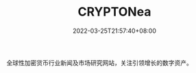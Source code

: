 ﻿---
weight: 
title: "CRYPTONea"
description: "全球性加密货币行业新闻及市场研究网站，关注引领增长的数字资产"
date: 2022-03-25T21:57:40+08:00
lastmod: 2022-03-25T16:45:40+08:00
draft: false
authors: ["Metabd"]
featuredImage: "cryptonea.jpg"
link: ""
tags: ["元宇宙资讯","CRYPTONea"]
categories: ["navigation"]
navigation: ["元宇宙资讯"]
lightgallery: true
toc: true
pinned: false
recommend: false
recommend1: false
---
全球性加密货币行业新闻及市场研究网站，关注引领增长的数字资产。
